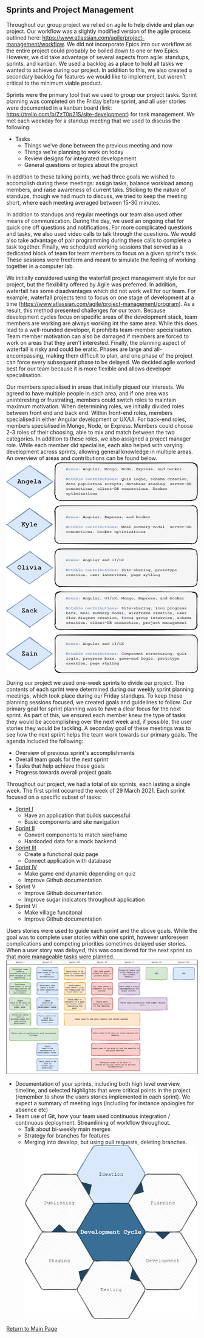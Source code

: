 ## Sprints and Project Management
Throughout our group project we relied on agile to help divide and plan our project. Our workflow was a slightly modified version of the agile process outlined here: https://www.atlassian.com/agile/project-management/workflow.
We did not incorporate Epics into our workflow as the entire project could probably be boiled down to one or two Epics. However, we did take advantage of several aspects from agile: standups, sprints, and kanban. We used a backlog as a place to hold all tasks we wanted to achieve during our project. In addition to this, we also created a secondary backlog for features we would like to implement, but weren’t critical to the minimum viable product.   
	
Sprints were the primary tool that we used to group our project tasks. Sprint planning was completed on the Friday before sprint, and all user stories were documented in a kanban board (link: https://trello.com/b/ZzT0p21S/site-development) for task management. We met each weekday for a standup meeting that we used to discuss the following:
  - Tasks
      - Things we've done between the previous meeting and now
      - Things we're planning to work on today
      - Review designs for integrated developement
      - General questions or topics about the project
 
In addition to these talking points, we had three goals we wished to accomplish during these meetings: assign tasks, balance workload among members, and raise awareness of current taks. Sticking to the nature of standups, though we had much to discuss, we tried to keep the meeting short, where each meeting averaged between 15-30 minutes. 

In addition to standups and regular meetings our team also used other means of communication. During the day, we used an ongoing chat for quick one off questions and notifications. For more complicated questions and tasks, we also used video calls to talk through the questions. We would also take advantage of pair programming during these calls to complete a task together. Finally, we scheduled working sessions that served as a dedicated block of team for team members to focus on a given sprint's task. These sessions were freeform and meant to simulate the feeling of working together in a computer lab.
	
We initially considered using the waterfall project management style for our project, but the flexibility offered by Agile was preferred. In addition, waterfall has some disadvantages which did not work well for our team. For example, waterfall projects tend to focus on one stage of development at a time (https://www.atlassian.com/agile/project-management/program). As a result, this method presented challenges for our team. Because development cycles focus on specific areas of the development stack, team members are working are always working int the same area. While this does lead to a well-rounded developer, it prohibits team-member specialisation. Team member motivation can also be damaged if members are forced to work on areas that they aren't interested. Finally, the planning aspect of waterfall is risky and could be eratic. Phases are large and all-encompassing, making them difficult to plan, and one phase of the project can force every subsequent phase to be delayed. We decided agile worked best for our team because it is more flexible and allows developer specialisation.  

Our members specialised in areas that initially piqued our interests. We agreed to have multiple people in each area, and if one area was uninteresting or frustrating, members could switch roles to maintain maximum motivation. When determining roles, we initially divided roles between front end and back end. Within front-end roles, members specialised in either Angular development or UX/UI. For back-end roles, members specialised in Mongo, Node, or Express. Members could choose 2-3 roles of their choosing, able to mix and match between the two categories. In addition to these roles, we also assigned a project manager role. While each member did specialise, each also helped with varying development across sprints, allowing general knowledge in multiple areas. An overview of areas and contributions can be found below.  
![Image](TeamRoles.png)  

During our project we used one-week sprints to divide our project. The contents of each sprint were determined during our weekly sprint planning meetings, which took place during our Friday standups. To keep these planning sessions focused, we created goals and guidelines to follow. Our primary goal for sprint planning was to have a clear focus for the next sprint. As part of this, we ensured each member knew the type of tasks they would be accomplishing over the next week and, if possible, the user stories they would be tackling. A seconday goal of these meetings was to see how the next sprint helps the team work towards our primary goals. The agenda included the following:
  - Overview of previous sprint's accomplishments
  - Overall team goals for the next sprint
  - Tasks that help achieve these goals
  - Progress towards overall project goals  

Throughout our project, we had a total of six sprints, each lasting a single week. The first sprint occurred the week of 29 March 2021. Each sprint focused on a specific subset of tasks: 
  - [Sprint I](SugarRushSprint1.pdf)
      - Have an application that builds successful
      - Basic components and site navigation
  - [Sprint II](SugarRushSprint2.pdf)
      - Convert components to match wireframe
      - Hardcoded data for a mock backend
  - [Sprint III](SugarRushSprint3.pdf)
      - Create a functional quiz page
      - Connect application with database
  - [Sprint IV](SugarRushSprint4.pdf)
      - Make game end dynamic depending on quiz
      - Improve Github documentation
  - Sprint V
      - Improve Github documentation
      - Improve sugar indicators throughout application
  - Sprint VI
      - Make village funcitonal
      - Improve Github documentation

Users stories were used to guide each sprint and the above goals. While the goal was to complete user stories within one sprint, however unforeseen complications and competing priorities sometimes delayed user stories. When a user story was delayed, this was considered for the next sprint so that more manageable tasks were planned.
![Image](SprintDiagram.png)



- Documentation of your sprints, including both high level overview, timeline, and selected highlights that were critical points in the project (remember to show the users stories implemented in each sprint). We expect a summary of meeting logs (including for instance apologies for absence etc)
-  Team use of Git, how your team used continuous integration / continuous deployment. Streamlining of workflow throughout.
    - Talk about bi-weekly main merges
    - Strategy for branches for features
    - Merging into develop, but using pull requests, deleting branches.
![Image](DevProcess.png)

[Return to Main Page](../../../)
